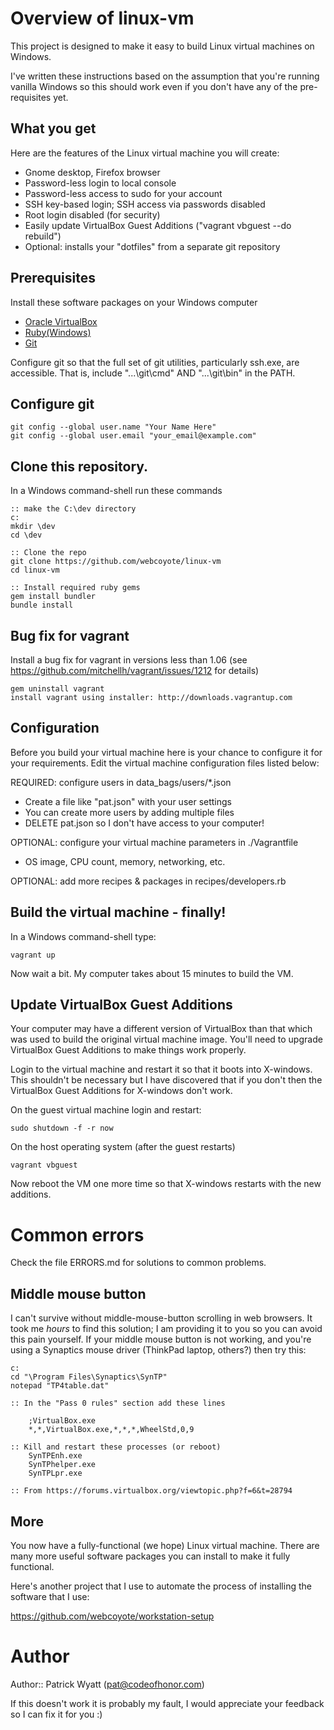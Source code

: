# Overview of linux-vm

This project is designed to make it easy to build Linux virtual machines on Windows.

I've written these instructions based on the assumption that you're running vanilla Windows so this should work even if you don't have any of the pre-requisites yet.

## What you get

Here are the features of the Linux virtual machine you will create:

* Gnome desktop, Firefox browser
* Password-less login to local console
* Password-less access to sudo for your account
* SSH key-based login; SSH access via passwords disabled
* Root login disabled (for security)
* Easily update VirtualBox Guest Additions ("vagrant vbguest --do rebuild")
* Optional: installs your "dotfiles" from a separate git repository

## Prerequisites

Install these software packages on your Windows computer

* [Oracle VirtualBox](https://www.virtualbox.org/wiki/Downloads)
* [Ruby(Windows)](http://rubyinstaller.org/downloads/)
* [Git](http://git-scm.com/download)

Configure git so that the full set of git utilities, particularly ssh.exe, are accessible. That is, include "...\git\cmd" AND "...\git\bin" in the PATH.

## Configure git

    git config --global user.name "Your Name Here"
    git config --global user.email "your_email@example.com"

## Clone this repository.

In a Windows command-shell run these commands

    :: make the C:\dev directory
    c:
    mkdir \dev
    cd \dev

    :: Clone the repo
    git clone https://github.com/webcoyote/linux-vm
    cd linux-vm

    :: Install required ruby gems
    gem install bundler
    bundle install

## Bug fix for vagrant

Install a bug fix for vagrant in versions less than 1.06 (see https://github.com/mitchellh/vagrant/issues/1212 for details)

    gem uninstall vagrant
    install vagrant using installer: http://downloads.vagrantup.com

## Configuration

Before you build your virtual machine here is your chance to configure it for your requirements. Edit the virtual machine configuration files listed below:

REQUIRED: configure users in data_bags/users/*.json
  * Create a file like "pat.json" with your user settings
  * You can create more users by adding multiple files
  * DELETE pat.json so I don't have access to your computer!

OPTIONAL: configure your virtual machine parameters in ./Vagrantfile
  * OS image, CPU count, memory, networking, etc.

OPTIONAL: add more recipes & packages in recipes/developers.rb

## Build the virtual machine - finally!

In a Windows command-shell type:

    vagrant up

Now wait a bit. My computer takes about 15 minutes to build the VM.


## Update VirtualBox Guest Additions

Your computer may have a different version of VirtualBox than that which was used to build the original virtual machine image. You'll need to upgrade VirtualBox Guest Additions to make things work properly.

Login to the virtual machine and restart it so that it boots into X-windows. This shouldn't be necessary but I have discovered that if you don't then the VirtualBox Guest Additions for X-windows don't work.

On the guest virtual machine login and restart:

    sudo shutdown -f -r now

On the host operating system (after the guest restarts)

    vagrant vbguest

Now reboot the VM one more time so that X-windows restarts with the new additions.

# Common errors

Check the file ERRORS.md for solutions to common problems.

## Middle mouse button

I can't survive without middle-mouse-button scrolling in web browsers. It took me *hours* to find this solution; I am providing it to you so you can avoid this pain yourself. If your middle mouse button is not working, and you're using a Synaptics mouse driver (ThinkPad laptop, others?) then try this:

    c:
    cd "\Program Files\Synaptics\SynTP"
    notepad "TP4table.dat"

    :: In the "Pass 0 rules" section add these lines

        ;VirtualBox.exe
        *,*,VirtualBox.exe,*,*,*,WheelStd,0,9

    :: Kill and restart these processes (or reboot)
        SynTPEnh.exe
        SynTPhelper.exe
        SynTPLpr.exe

    :: From https://forums.virtualbox.org/viewtopic.php?f=6&t=28794

## More

You now have a fully-functional (we hope) Linux virtual machine. There are many more useful software packages you can install to make it fully functional.

Here's another project that I use to automate the process of installing the software that I use:

https://github.com/webcoyote/workstation-setup


# Author

Author:: Patrick Wyatt (pat@codeofhonor.com)

If this doesn't work it is probably my fault, I would appreciate your
feedback so I can fix it for you :)
